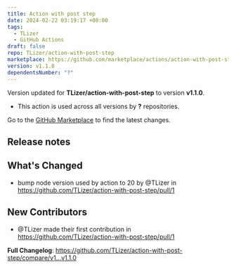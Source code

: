 ```yaml
---
title: Action with post step
date: 2024-02-22 03:19:17 +00:00
tags:
  - TLizer
  - GitHub Actions
draft: false
repo: TLizer/action-with-post-step
marketplace: https://github.com/marketplace/actions/action-with-post-step
version: v1.1.0
dependentsNumber: "?"
---
```



Version updated for **TLizer/action-with-post-step** to version **v1.1.0**.
- This action is used across all versions by **?** repositories.

Go to the [GitHub Marketplace](https://github.com/marketplace/actions/action-with-post-step) to find the latest changes.

## Release notes

## What's Changed
* bump node version used by action to 20 by @TLizer in https://github.com/TLizer/action-with-post-step/pull/1

## New Contributors
* @TLizer made their first contribution in https://github.com/TLizer/action-with-post-step/pull/1

**Full Changelog**: https://github.com/TLizer/action-with-post-step/compare/v1...v1.1.0

